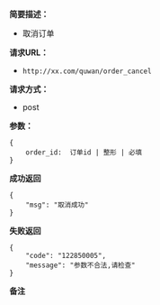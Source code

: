  
**简要描述：** 

- 取消订单

**请求URL：** 
- ` http://xx.com/quwan/order_cancel `
  
**请求方式：**
- post

**参数：** 
```
{
    order_id:  订单id | 整形 | 必填
} 

```




 **成功返回**
```
{
    "msg": "取消成功"
}
```

 **失败返回** 

```
{
    "code": "122850005",
    "message": "参数不合法,请检查"
}

```

 **备注** 
```

```
